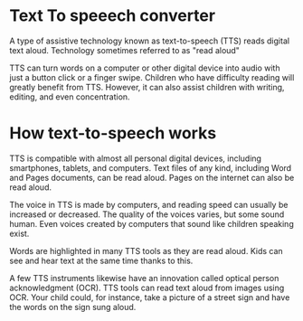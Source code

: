 # Text To speeech converter
A type of assistive technology known as text-to-speech (TTS) reads digital text aloud. Technology sometimes referred to as "read aloud"

TTS can turn words on a computer or other digital device into audio with just a button click or a finger swipe. Children who have difficulty reading will greatly benefit from TTS. However, it can also assist children with writing, editing, and even concentration.

# How text-to-speech works 

TTS is compatible with almost all personal digital devices, including smartphones, tablets, and computers. Text files of any kind, including Word and Pages documents, can be read aloud. Pages on the internet can also be read aloud.

The voice in TTS is made by computers, and reading speed can usually be increased or decreased. The quality of the voices varies, but some sound human. Even voices created by computers that sound like children speaking exist.

Words are highlighted in many TTS tools as they are read aloud. Kids can see and hear text at the same time thanks to this.

A few TTS instruments likewise have an innovation called optical person acknowledgment (OCR). TTS tools can read text aloud from images using OCR. Your child could, for instance, take a picture of a street sign and have the words on the sign sung aloud.
